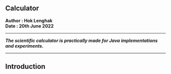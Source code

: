 Calculator
---
**Author : Hok Lenghak** <br/>
**Date : 20th June 2022**
___
***The scientific calculator is practically made for Java implementations and experiments.***
___

## Introduction